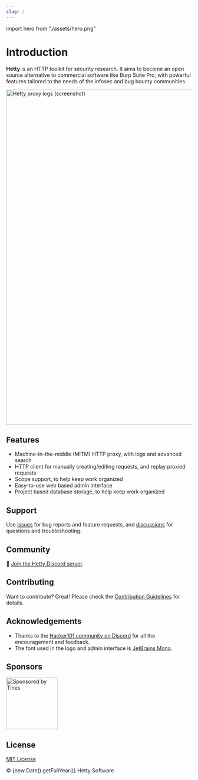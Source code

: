 ```yaml
---
slug: /
---
```


import hero from "./assets/hero.png"

# Introduction

**Hetty** is an HTTP toolkit for security research. It aims to become an open
source alternative to commercial software like Burp Suite Pro, with powerful
features tailored to the needs of the infosec and bug bounty communities.

<img src={hero} width="907" alt="Hetty proxy logs (screenshot)" />

## Features

- Machine-in-the-middle (MITM) HTTP proxy, with logs and advanced search
- HTTP client for manually creating/editing requests, and replay proxied requests
- Scope support, to help keep work organized
- Easy-to-use web based admin interface
- Project based database storage, to help keep work organized

## Support

Use [issues](https://github.com/dstotijn/hetty/issues) for bug reports and
feature requests, and [discussions](https://github.com/dstotijn/hetty/discussions)
for questions and troubleshooting.

## Community

💬 [Join the Hetty Discord server](https://discord.gg/3HVsj5pTFP).

## Contributing

Want to contribute? Great! Please check the [Contribution
Guidelines](https://github.com/dstotijn/hetty/blob/main/CONTRIBUTING.md) for details.

## Acknowledgements

- Thanks to the [Hacker101 community on Discord](https://www.hacker101.com/discord)
  for all the encouragement and feedback.
- The font used in the logo and admin interface is [JetBrains Mono](https://www.jetbrains.com/lp/mono/).

## Sponsors

<a href="https://www.tines.com/?utm_source=oss&utm_medium=sponsorship&utm_campaign=hetty">
  <img src="/img/tines-sponsorship-badge.png" width="140" alt="Sponsored by Tines"/>
</a>

## License

[MIT License](https://github.com/dstotijn/hetty/blob/main/LICENSE)

<span>© {new Date().getFullYear()} Hetty Software</span>
